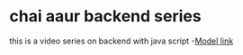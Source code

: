 # chai aaur backend series
this is a video series on backend with java script
-[Model link](https://app.eraser.io/workspace/YtPqZ1VogxGy1jzIDkzj?origin=share)